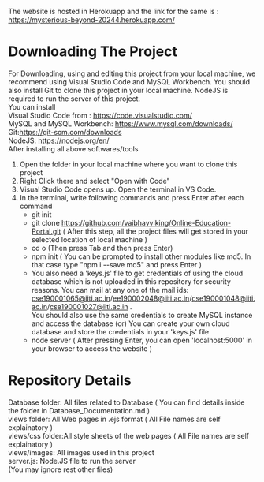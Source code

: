 The website is hosted in Herokuapp and the link for the same is : https://mysterious-beyond-20244.herokuapp.com/


<h1> Downloading The Project </h1>

For Downloading, using and editing this project from your local machine, we recommend using Visual Studio Code and MySQL Workbench. You should also install Git to clone this project in your local machine.
NodeJS is required to run the server of this project.
<br>
You can install 
<br>
Visual Studio Code from : https://code.visualstudio.com/
<br>
MySQL and MySQL Workbench: https://www.mysql.com/downloads/
<br>
Git:https://git-scm.com/downloads
<br>
NodeJS: https://nodejs.org/en/
<br>
After installing all above softwares/tools
1. Open the folder in your local machine where you want to clone this project
2. Right Click there and select "Open with Code"
3. Visual Studio Code opens up. Open the terminal in VS Code.
4. In the terminal, write following commands and press Enter after each command
   * git init
   * git clone https://github.com/vaibhavviking/Online-Education-Portal.git
     ( After this step, all the project files will get stored in your selected location of local machine )
   * cd o (Then press Tab and then press Enter)
   * npm init
     ( You can be prompted to install other modules like md5. In that case type "npm i --save md5" and press Enter )
   * You also need a 'keys.js' file to get credentials of using the cloud database which is not uploaded in this repository for security reasons. You can mail at any one of the mail ids: cse190001065@iiti.ac.in/ee190002048@iiti.ac.in/cse190001048@iiti.ac.in/cse190001027@iiti.ac.in .       
     You should also use the same credentials to create MySQL instance and access the database (or) You can create your own cloud database and store the credentials in your 'keys.js' file
   * node server
     ( After pressing Enter, you can open 'localhost:5000' in your browser to access the website )
     
<h1>Repository Details</h1>

Database folder: All files related to Database ( You can find details inside the folder in Database_Documentation.md )
<br>
views folder:    All Web pages in .ejs format ( All File names are self explainatory )
<br>
views/css folder:All style sheets of the web pages ( All File names are self explainatory )
<br>
views/images:    All images used in this project
<br>
server.js:       Node.JS file to run the server
<br>
(You may ignore rest other files)

